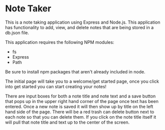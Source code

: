 # Note Taker

This is a note taking application using Express and Node.js. This application has functionality to add, view, and delete notes that are being stored in a db.json file. 

This application requires the following NPM modules: 

* fs
* Express 
* Path

Be sure to install npm packages that aren't already included in node. 

The initial page will take you to a welcome/get started page, once you click into get started you can start creating your notes! 

There are input boxes for both a note title and note text and a save button that pops up in the upper right hand corner of the page once text has been entered. Once a new note is saved it will then show up by title on the left hand side of the page. There will be a red trash can delete button next to each note so that you can delete them. If you click on the note title itself it will pull that note title and text up to the center of the screen. 


